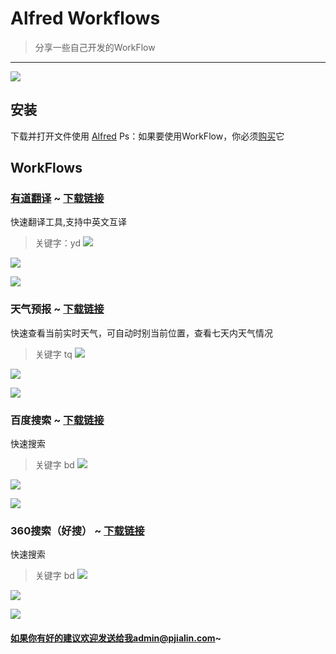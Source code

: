 # Alfred Workflows
> 分享一些自己开发的WorkFlow
---- 
![][image-1]
## 安装
下载并打开文件使用 [Alfred][1]
Ps：如果要使用WorkFlow，你必须[购买][2]它
## WorkFlows
### [有道翻译][3] \~ [下载链接][4]
快速翻译工具,支持中英文互译
>  关键字：yd
![][image-2]

![][image-3]  

![][image-4]

### 天气预报 \~ [下载链接][5]
快速查看当前实时天气，可自动时别当前位置，查看七天内天气情况
> 关键字 tq
![][image-5]

![][image-6]

![][image-7]

### 百度搜索 \~ [下载链接][6]
快速搜索
> 关键字 bd
![][image-8]

![][image-9]

![][image-10]

### 360搜索（好搜） \~ [下载链接][7]
快速搜索
> 关键字 bd
![][image-11]

![][image-12]

![][image-13]

#### 如果你有好的建议欢迎发送给我admin@pjialin.com\~

[1]:	https://www.alfredapp.com/
[2]:	https://www.alfredapp.com/powerpack/buy/
[3]:	https://github.com/pjialin/WorkFlow/tree/master/YoudaoTrans
[4]:	https://github.com/pjialin/WorkFlow/tree/master/YoudaoTrans
[5]:	https://github.com/pjialin/WorkFlow/tree/master/YoudaoTrans
[6]:	https://github.com/pjialin/WorkFlow/tree/master/YoudaoTrans
[7]:	https://github.com/pjialin/WorkFlow/tree/master/YoudaoTrans

[image-1]:	http://pjialin.oss-cn-beijing.aliyuncs.com/WorkFlows/Other/1.png
[image-2]:	http://pjialin.oss-cn-beijing.aliyuncs.com/WorkFlows/YouDaoTrans/1.png
[image-3]:	http://pjialin.oss-cn-beijing.aliyuncs.com/WorkFlows/YouDaoTrans/2.png
[image-4]:	http://pjialin.oss-cn-beijing.aliyuncs.com/WorkFlows/YouDaoTrans/3.png
[image-5]:	http://pjialin.oss-cn-beijing.aliyuncs.com/WorkFlows/Weather/1.png
[image-6]:	http://pjialin.oss-cn-beijing.aliyuncs.com/WorkFlows/Weather/2.png
[image-7]:	http://pjialin.oss-cn-beijing.aliyuncs.com/WorkFlows/Weather/3.png
[image-8]:	http://pjialin.oss-cn-beijing.aliyuncs.com/WorkFlows/BaiduSearch/1.png
[image-9]:	http://pjialin.oss-cn-beijing.aliyuncs.com/WorkFlows/BaiduSearch/2.png
[image-10]:	http://pjialin.oss-cn-beijing.aliyuncs.com/WorkFlows/BaiduSearch/3.png
[image-11]:	http://pjialin.oss-cn-beijing.aliyuncs.com/WorkFlows/HaosouSearch/1.png
[image-12]:	http://pjialin.oss-cn-beijing.aliyuncs.com/WorkFlows/HaosouSearch/2.png
[image-13]:	http://pjialin.oss-cn-beijing.aliyuncs.com/WorkFlows/HaosouSearch/3.png